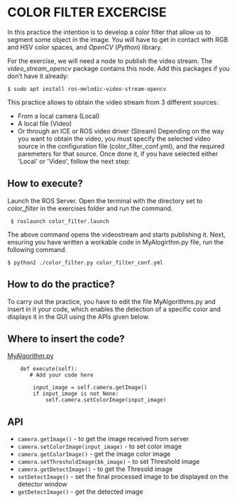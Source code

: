 # COLOR FILTER EXCERCISE
		
In this practice the intention is to develop a color filter that allow us to segment some object in the image. You will have to get in contact with RGB and HSV color spaces, and *OpenCV* (*Python*) library.

For the exercise, we will need a node to publish the video stream. The *video_stream_opencv* package contains this node.
Add this packages if you don’t have it already:

`$ sudo apt install ros-melodic-video-stream-opencv`

<!--
For the realization of the practice, you are provided of a framework written in python that collects the images and allows its visualization. These images will be collected through several specific videos for this practice (pelota_roja.avi and pelotas_roja_azul.avi), although you could use your own videos instead or even a camera.

If you want to find the optimum values for your filter (in order to segment a concrete object) you can launch in a terminal the colorTuner component as follows (remember to run cameraserver tool as shown in line 39):

`$ colorTuner color_tuner_conf.yml`
-->

This practice allows to obtain the video stream from 3 different sources:
- From a local camera (Local)
- A local file (Video)
- Or through an ICE or ROS video driver (Stream)
Depending on the way you want to obtain the video, you must specify the selected video
source in the configuration file (color_filter_conf.yml), and the required paremeters for that source. 
Once done it, if you have selected either 'Local' or 'Video', follow the next step:

## How to execute?

Launch the ROS Server. Open the terminal with the directory set to *color_filter* in the exercises folder and run the command. 

` $ roslaunch color_filter.launch`

The above command opens the videostream and starts publishing it.
Next, ensuring you have written a workable code in MyAlogirthm.py file, run the following command.

`$ python2 ./color_filter.py color_filter_conf.yml`

<!--
If the selected video source is 'Stream', you must do the following:

First of all, ensure you have put the correct path in the configuraton file (cameraserver_conf.cfg) 
to the video over you want to apply the filter, and comment the line that access your local camera. This is:
```
[EXAMPLE]

CameraSrv.Camera.0.Uri = /home/username/Desktop/pelota_roja.avi
#CameraSrv.Camera.0.Uri=0
```

Once done it, in a terminal launch cameraserver component (ICE driver):
`$ cameraserver cameraserver_conf.cfg`

In other terminal launch the color_filter component:
`$ python2 ./color_filter.py color_filter_conf.yml`
-->

## How to do the practice?

To carry out the practice, you have to edit the file MyAlgorithms.py and insert in it your code, which enables the detection of a specific color and displays it in the GUI using the APIs given below.

## Where to insert the code?
[MyAlgorithm.py](MyAlgorithm.py)

```
    def execute(self):
       # Add your code here

        input_image = self.camera.getImage()
        if input_image is not None:
            self.camera.setColorImage(input_image)
```


## API
* `camera.getImage()` - to get the image received from server
* `camera.setColorImage(input_image)` - to set color image
* `camera.getColorImage()` - get the image color image
* `camera.setThresholdImage(bk_image)` - to set Threshold image
* `camera.getDetectImage()` - to get the Thresold image
* `setDetectImage()` - set the final processed image to be displayed on the detector window 
* `getDetectImage()` - get the detected image
